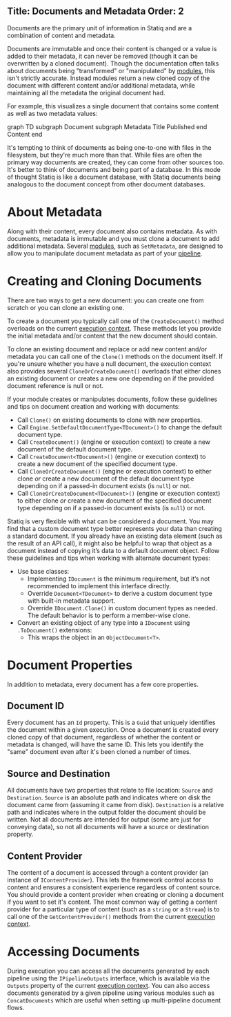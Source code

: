 Title: Documents and Metadata
Order: 2
---
Documents are the primary unit of information in Statiq and are a combination of content and metadata.

Documents are immutable and once their content is changed or a value is added to their metadata, it can never be removed (though it can be overwritten by a cloned document). Though the documentation often talks about documents being "transformed" or "manipulated" by [modules](xref:pipelines-and-modules), this isn't strictly accurate. Instead modules return a new cloned copy of the document with different content and/or additional metadata, while maintaining all the metadata the original document had.

For example, this visualizes a single document that contains some content as well as two metadata values:

<div class="mermaid">
    graph TD
        subgraph Document
            subgraph Metadata
                Title
                Published
            end
            Content
        end
</div>

It's tempting to think of documents as being one-to-one with files in the filesystem, but they're much more than that. While files are often the primary way documents are created, they can come from other sources too. It's better to think of documents and being part of a database. In this mode of thought Statiq is like a document database, with Statiq documents being analogous to the document concept from other document databases.

# About Metadata

Along with their content, every document also contains metadata. As with documents, metadata is immutable and you must clone a document to add additional metadata. Several [modules](xref:about-modules), such as `SetMetadata`, are designed to allow you to manipulate document metadata as part of your [pipeline](xref:pipelines-and-modules).

# Creating and Cloning Documents

There are two ways to get a new document: you can create one from scratch or you can clone an existing one.

To create a document you typically call one of the `CreateDocument()` method overloads on the current [execution context](xref:execution-context). These methods let you provide the initial metadata and/or content that the new document should contain.

To clone an existing document and replace or add new content and/or metadata you can call one of the `Clone()` methods on the document itself. If you're unsure whether you have a null document, the execution context also provides several `CloneOrCreateDocument()` overloads that either clones an existing document or creates a new one depending on if the provided document reference is null or not.

If your module creates or manipulates documents, follow these guidelines and tips on document creation and working with documents:

- Call `Clone()` on existing documents to clone with new properties.
- Call `Engine.SetDefaultDocumentType<TDocument>()` to change the default document type.
- Call `CreateDocument()` (engine or execution context) to create a new document of the default document type.
- Call `CreateDocument<TDocument>()` (engine or execution context) to create a new document of the specified document type.
- Call `CloneOrCreateDocument()` (engine or execution context) to either clone _or_ create a new document of the default document type depending on if a passed-in document exists (is `null`) or not.
- Call `CloneOrCreateDocument<TDocument>()` (engine or execution context) to either clone _or_ create a new document of the specified document type depending on if a passed-in document exists (is `null`) or not.

Statiq is very flexible with what can be considered a document. You may find that a custom document type better represents your data than creating a standard document. If you already have an existing data element (such as the result of an API call), it might also be helpful to wrap that object as a document instead of copying it’s data to a default document object. Follow these guidelines and tips when working with alternate document types:

- Use base classes:
  - Implementing `IDocument` is the minimum requirement, but it’s not recommended to implement this interface directly.
  - Override `Document<TDocument>` to derive a custom document type with built-in metadata support.
  - Override `IDocument.Clone()` in custom document types as needed. The default behavior is to perform a member-wise clone.
- Convert an existing object of any type into a `IDocument` using `.ToDocument()` extensions:
  - This wraps the object in an `ObjectDocument<T>`.

# Document Properties

In addition to metadata, every document has a few core properties.

## Document ID

Every document has an `Id` property. This is a `Guid` that uniquely identifies the document within a given execution. Once a document is created every cloned copy of that document, regardless of whether the content or metadata is changed, will have the same ID. This lets you identify the "same" document even after it's been cloned a number of times.

## Source and Destination

All documents have two properties that relate to file location: `Source` and `Destination`. `Source` is an absolute path and indicates where on disk the document came from (assuming it came from disk). `Destination` is a relative path and indicates where in the output folder the document should be written. Not all documents are intended for output (some are just for conveying data), so not all documents will have a source or destination property.

## Content Provider

The content of a document is accessed through a content provider (an instance of `IContentProvider`). This lets the framework control access to content and ensures a consistent experience regardless of content source. You should provide a content provider when creating or cloning a document if you want to set it's content. The most common way of getting a content provider for a particular type of content (such as a `string` or a `Stream`) is to call one of the `GetContentProvider()` methods from the current [execution context](xref:execution-context).

# Accessing Documents

During execution you can access all the documents generated by each pipeline using the `IPipelineOutputs` interface, which is available via the `Outputs` property of the current [execution context](xref:execution-context). You can also access documents generated by a given pipeline using various modules such as `ConcatDocuments` which are useful when setting up multi-pipeline document flows.

